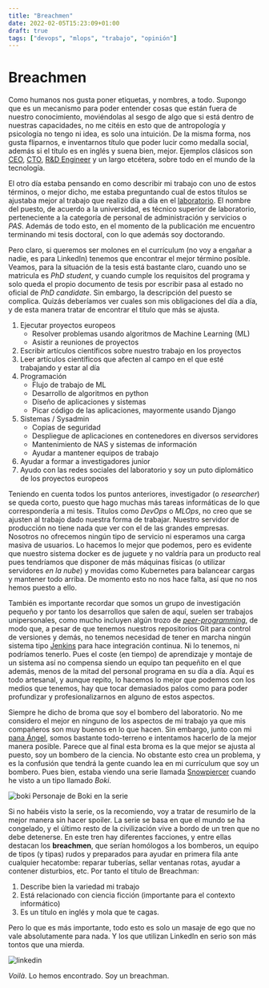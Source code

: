 ```yaml
---
title: "Breachmen"
date: 2022-02-05T15:23:09+01:00
draft: true
tags: ["devops", "mlops", "trabajo", "opinión"]
---
```

# Breachmen

Como humanos nos gusta poner etiquetas, y nombres, a todo. Supongo que es un mecanismo para poder entender cosas que están fuera de nuestro conocimiento, moviéndolas al sesgo de algo que si está dentro de nuestras capacidades, no me citéis en esto que de antropología y psicología no tengo ni idea, es solo una intuición. De la misma forma, nos gusta fliparnos, e inventarnos título que poder lucir como medalla social, además si el título es en inglés y suena bien, mejor. Ejemplos clásicos son [CEO](https://es.wikipedia.org/wiki/Director_ejecutivo), [CTO](https://es.wikipedia.org/wiki/Director_de_tecnolog%C3%ADa), [R&D Engineer](https://es.wikipedia.org/wiki/Investigaci%C3%B3n_y_desarrollo) y un largo etcétera, sobre todo en el mundo de la tecnología.

El otro día estaba pensando en como describir mi trabajo con uno de estos términos, o mejor dicho, me estaba preguntando cual de estos títulos se ajustaba mejor al trabajo que realizo día a día en el [laboratorio](https://bdslab.upv.es/). El nombre del puesto, de acuerdo a la universidad, es técnico superior de laboratorio, perteneciente a la categoría de personal de administración y servicios o *PAS*. Además de todo esto, en el momento de la publicación me encuentro terminando mi tesis doctoral, con lo que además soy doctorando.

Pero claro, si queremos ser molones en el currículum (no voy a engañar a nadie, es para LinkedIn) tenemos que encontrar el mejor término posible. Veamos, para la situación de la tesis está bastante claro, cuando uno se matricula es _PhD student_, y cuando cumple los requisitos del programa y solo queda el propio documento de tesis por escribir pasa al estado no oficial de _PhD candidate_. Sin embargo, la descripción del puesto se complica. Quizás deberíamos ver cuales son mis obligaciones del día a día, y de esta manera tratar de encontrar el título que más se ajusta.

1. Ejecutar proyectos europeos
    * Resolver problemas usando algoritmos de Machine Learning (ML)
    * Asistir a reuniones de proyectos
2. Escribir artículos científicos sobre nuestro trabajo en los proyectos
3. Leer artículos científicos que afecten al campo en el que esté trabajando y estar al día
4. Programación
    * Flujo de trabajo de ML
    * Desarrollo de algoritmos en python
    * Diseño de aplicaciones y sistemas
    * Picar código de las aplicaciones, mayormente usando Django
5. Sistemas / Sysadmin
    * Copias de seguridad
    * Despliegue de aplicaciones en contenedores en diversos servidores
    * Mantenimiento de NAS y sistemas de información
    * Ayudar a mantener equipos de trabajo
6. Ayudar a formar a investigadores junior
7. Ayudo con las redes sociales del laboratorio y soy un puto diplomático de los proyectos europeos

Teniendo en cuenta todos los puntos anteriores, investigador (o _researcher_) se queda corto, puesto que hago muchas más tareas informáticas de lo que correspondería a mi tesis. Títulos como _DevOps_ o _MLOps_, no creo que se ajusten al trabajo dado nuestra forma de trabajar. Nuestro servidor de producción no tiene nada que ver con el de las grandes empresas. Nosotros no ofrecemos ningún tipo de servicio ni esperamos una carga masiva de usuarios. Lo hacemos lo mejor que podemos, pero es evidente que nuestro sistema docker es de juguete y no valdría para un producto real pues tendríamos que disponer de más máquinas físicas (o utilizar servidores _en la nube_) y movidas como Kubernetes para balancear cargas y mantener todo arriba. De momento esto no nos hace falta, así que no nos hemos puesto a ello.

También es importante recordar que somos un grupo de investigación pequeño y por tanto los desarrollos que salen de aquí, suelen ser trabajos unipersonales, como mucho incluyen algún trozo de [_peer-programming_](https://es.wikipedia.org/wiki/Programaci%C3%B3n_en_pareja), de modo que, a pesar de que tenemos nuestros repositorios Git para control de versiones y demás, no tenemos necesidad de tener en marcha ningún sistema tipo [Jenkins](https://www.jenkins.io/) para hace integración continua. Ni lo tenemos, ni podríamos tenerlo. Pues el coste (en tiempo) de aprendizaje y montaje de un sistema así no compensa siendo un equipo tan pequeñito en el que además, menos de la mitad del personal programa en su día a día. Aquí es todo artesanal, y aunque repito, lo hacemos lo mejor que podemos con los medios que tenemos, hay que tocar demasiados palos como para poder profundizar y profesionalizarnos en alguno de estos aspectos.

Siempre he dicho de broma que soy el bombero del laboratorio. No me considero el mejor en ninguno de los aspectos de mi trabajo ya que mis compañeros son muy buenos en lo que hacen. Sin embargo, junto con mi [pana Ángel](https://twitter.com/MetalKebap), somos bastante todo-terreno e intentamos hacerlo de la mejor manera posible. Parece que al final esta broma es la que mejor se ajusta al puesto, soy un bombero de la ciencia. No obstante esto crea un problema, y es la confusión que tendrá la gente cuando lea en mi currículum que soy un bombero. Pues bien, estaba viendo una serie llamada [Snowpiercer](https://es.wikipedia.org/wiki/Snowpiercer_(serie_de_televisi%C3%B3n)) cuando he visto a un tipo llamado _Boki_.


![boki](/img/posts/breachmen/boki.webp#center)
Personaje de Boki en la serie



Si no habéis visto la serie, os la recomiendo, voy a tratar de resumirlo de la mejor manera sin hacer spoiler. La serie se basa en que el mundo se ha congelado, y el último resto de la civilización vive a bordo de un tren que no debe detenerse. En este tren hay diferentes facciones, y entre ellas destacan los **breachmen**, que serían homólogos a los bomberos, un equipo de tipos (y tipas) rudos y preparados para ayudar en primera fila ante cualquier hecatombe: reparar tuberías, sellar ventanas rotas, ayudar a contener disturbios, etc. Por tanto el título de Breachman:

1. Describe bien la variedad mi trabajo
2. Está relacionado con ciencia ficción (importante para el contexto informático)
3. Es un título en inglés y mola que te cagas.

Pero lo que es más importante, todo esto es solo un masaje de ego que no vale absolutamente para nada. Y los que utilizan LinkedIn en serio son más tontos que una mierda.


![linkedin](/img/posts/breachmen/linkedin.webp#center)

_Voilà_. Lo hemos encontrado. Soy un breachman.